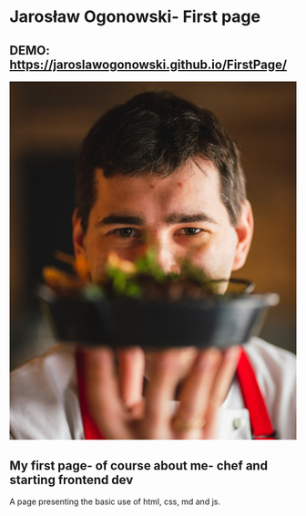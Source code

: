 # Jarosław Ogonowski- First page
## DEMO: https://jaroslawogonowski.github.io/FirstPage/
![It's me](images/Jarek.jpg)
## My first page- of course about me- chef and starting frontend dev
A page presenting the basic use of html, css, md and js.
